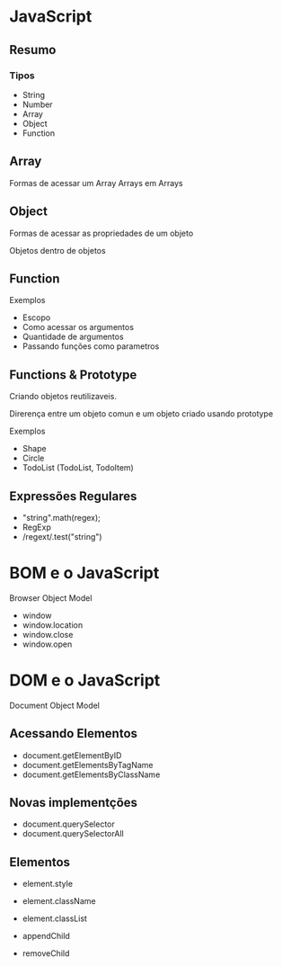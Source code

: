 # JavaScript
## Resumo
### Tipos

* String
* Number
* Array
* Object
* Function

## Array

Formas de acessar um Array
Arrays em Arrays

## Object

Formas de acessar as propriedades de um objeto

Objetos dentro de objetos

## Function
Exemplos

* Escopo
* Como acessar os argumentos
* Quantidade de argumentos
* Passando funções como parametros

## Functions & Prototype

Criando objetos reutilizaveis.

Direrença entre um objeto comun e um objeto criado usando prototype

Exemplos

* Shape
* Circle
* TodoList (TodoList, TodoItem)

## Expressões Regulares
* "string".math(regex);
* RegExp
* /regext/.test("string")

# BOM e o JavaScript

Browser Object Model

* window
* window.location
* window.close
* window.open

# DOM e o JavaScript

Document Object Model

## Acessando Elementos

* document.getElementByID
* document.getElementsByTagName
* document.getElementsByClassName

## Novas implementções

* document.querySelector
* document.querySelectorAll

## Elementos

* element.style
* element.className
* element.classList

* appendChild
* removeChild

